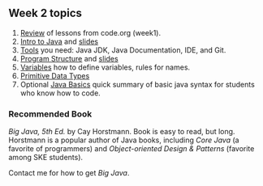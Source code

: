 ## Week 2 topics

1. [Review](week2/Review.md) of lessons from code.org (week1).
2. [Intro to Java](week2/Intro-to-Java.md) and [slides](week2/0-Intro-to-Java.pdf)
3. [Tools](Tools.md) you need: Java JDK, Java Documentation, IDE, and Git.
4. [Program Structure](week2/Program-Structure.md) and [slides](week2/1-Program-Structure.pdf)
5. [Variables](week2/2-Variables.pdf) how to define variables, rules for names.
6. [Primitive Data Types](week2/3-Primitive-Datatypes.pdf)
7. Optional [Java Basics](week2/X-Java-Basics.pdf) quick summary of basic java syntax for students who know how to code.

### Recommended Book

*Big Java, 5th Ed.* by Cay Horstmann.  Book is easy to read, but long.  Horstmann is a popular author of Java books, including *Core Java* (a favorite of programmers) and *Object-oriented Design & Patterns* (favorite among SKE students).

Contact me for how to get *Big Java*.


